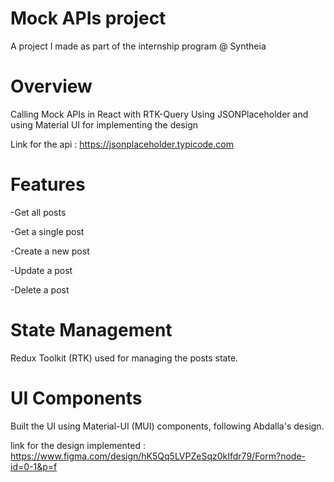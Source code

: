 <h1>Mock APIs project</h1>

A project I made as part of the internship program @ Syntheia

<h1>Overview</h1>

Calling Mock APIs in React with RTK-Query Using JSONPlaceholder and using Material UI for implementing the design

Link for the api : https://jsonplaceholder.typicode.com

<h1>Features</h1>
 
-Get all posts

-Get a single post

-Create a new post

-Update a post

-Delete a post

<h1>State Management</h1>
Redux Toolkit (RTK) used for managing the posts state.

<h1>UI Components</h1>
Built the UI using Material-UI (MUI) components, following Abdalla's design.

link for the design implemented : https://www.figma.com/design/hK5Qq5LVPZeSqz0kIfdr79/Form?node-id=0-1&p=f
